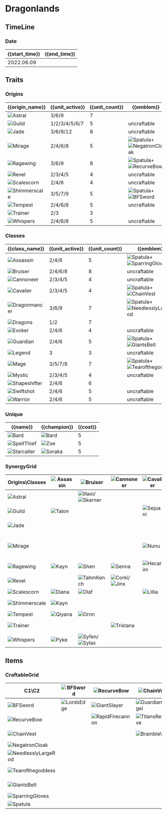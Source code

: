# Dragonlands

## TimeLine
### Date
| {{start_time}} | {{end_time}} |
| -              | -            |
| 2022.06.09     |              |

## Traits
### Origins
| {{origin_name}}                                            | {{unit_active}} | {{unit_count}} | {{emblem}}                                                                                              | {{desc}} |
| -                                                          | -               | -              | -                                                                                                       | -        |
| ![Astral](../tfttraits/icon/set7/Astral.svg)               | 3/6/9           | 7              |                                                                                                         |          |
| ![Guild](../tfttraits/icon/set7/GuildEmblem.png)           | 1/2/3/4/5/6/7   | 5              | uncraftable                                                                                             |          |
| ![Jade](../tfttraits/icon/set7/JadeEmblem.png)             | 3/6/9/12        | 8              | uncraftable                                                                                             |          |
| ![Mirage](../tfttraits/icon/set7/Mirage.svg)               | 2/4/6/8         | 5              | ![Spatula](../tftitems/icon/set7/Spatula.png)+![NegatronCloak](../tftitems/icon/set7/NegatronCloak.png) |          |
| ![Ragewing](../tfttraits/icon/set7/Ragewing.svg)           | 3/6/9           | 8              | ![Spatula](../tftitems/icon/set7/Spatula.png)+![RecurveBow](../tftitems/icon/set7/RecurveBow.png)       |          |
| ![Revel](../tfttraits/icon/set7/RevelEmblem.png)           | 2/3/4/5         | 4              | uncraftable                                                                                             |          |
| ![Scalescorn](../tfttraits/icon/set7/ScalescornEmblem.png) | 2/4/6           | 4              | uncraftable                                                                                             |          |
| ![Shimmerscale](../tfttraits/icon/set7/Shimmerscale.svg)   | 3/5/7/9         | 5              | ![Spatula](../tftitems/icon/set7/Spatula.png)+![BFSword](../tftitems/icon/set7/BFSword.png)             |          |
| ![Tempest](../tfttraits/icon/set7/TempestEmblem.png)       | 2/4/6/8         | 5              | uncraftable                                                                                             |          |
| ![Trainer](../tfttraits/icon/set7/Trainer.svg)             | 2/3             | 3              |                                                                                                         |          |
| ![Whispers](../tfttraits/icon/set7/WhispersEmblem.png)     | 2/4/6/8         | 5              | uncraftable                                                                                             |          |

### Classes
| {{class_name}}                                           | {{unit_active}} | {{unit_count}} | {{emblem}}                                                                                                        | {{desc}} |
| -                                                        | -               | -              | -                                                                                                                 | -        |
| ![Assassin](../tfttraits/icon/set7/Assassin.svg)         | 2/4/6           | 5              | ![Spatula](../tftitems/icon/set7/Spatula.png)+![SparringGloves](../tftitems/icon/set7/SparringGloves.png)         |          |
| ![Bruiser](../tfttraits/icon/set7/BruiserEmblem.png)     | 2/4/6/8         | 8              | uncraftable                                                                                                       |          |
| ![Cannoneer](../tfttraits/icon/set7/CannoneerEmblem.png) | 2/3/4/5         | 4              | uncraftable                                                                                                       |          |
| ![Cavalier](../tfttraits/icon/set7/Cavalier.svg)         | 2/3/4/5         | 4              | ![Spatula](../tftitems/icon/set7/Spatula.png)+![ChainVest](../tftitems/icon/set7/ChainVest.png)                   |          |
| ![Dragonmancer](../tfttraits/icon/set7/Dragonmancer.svg) | 3/6/9           | 7              | ![Spatula](../tftitems/icon/set7/Spatula.png)+![NeedlesslyLargeRod](../tftitems/icon/set7/NeedlesslyLargeRod.png) |          |
| ![Dragons](../tfttraits/icon/set7/Dragons.svg)           | 1/2             | 7              |                                                                                                                   |          |
| ![Evoker](../tfttraits/icon/set7/EvokerEmblem.png)       | 2/4/6           | 4              | uncraftable                                                                                                       |          |
| ![Guardian](../tfttraits/icon/set7/Guardian.svg)         | 2/4/6           | 5              | ![Spatula](../tftitems/icon/set7/Spatula.png)+![GiantsBelt](../tftitems/icon/set7/GiantsBelt.png)                 |          |
| ![Legend](../tfttraits/icon/set7/LegendEmblem.png)       | 3               | 3              | uncraftable                                                                                                       |          |
| ![Mage](../tfttraits/icon/set7/Mage.svg)                 | 3/5/7/9         | 7              | ![Spatula](../tftitems/icon/set7/Spatula.png)+![Tearofthegoddess](../tftitems/icon/set7/Tearofthegoddess.png)     |          |
| ![Mystic](../tfttraits/icon/set7/MysticEmblem.png)       | 2/3/4/5         | 4              | uncraftable                                                                                                       |          |
| ![Shapeshifter](../tfttraits/icon/set7/Shapeshifter.svg) | 2/4/6           | 6              |                                                                                                                   |          |
| ![Swiftshot](../tfttraits/icon/set7/SwiftshotEmblem.png) | 2/4/6           | 5              | uncraftable                                                                                                       |          |
| ![Warrior](../tfttraits/icon/set7/WarriorEmblem.png)     | 2/4/6           | 5              | uncraftable                                                                                                       |          |

### Unique
| {{name}}                                             | {{champion}}                                    | {{cost}} |
| -                                                    | -                                               | -        |
| ![Bard](../tfttraits/icon/set7/Bard.svg)             | ![Bard](../tftchampions/icon/set7/Bard.png)     | 5        |
| ![SpellThief](../tfttraits/icon/set7/SpellThief.svg) | ![Zoe](../tftchampions/icon/set7/Zoe.png)       | 5        |
| ![Starcaller](../tfttraits/icon/set7/Starcaller.svg) | ![Soraka](../tftchampions/icon/set7/Soraka.png) | 5        |

### SynergyGrid
| Origins\Classes                                            | ![Assassin](../tfttraits/icon/set7/Assassin.svg) | ![Bruiser](../tfttraits/icon/set7/BruiserEmblem.png)                                              | ![Cannoneer](../tfttraits/icon/set7/CannoneerEmblem.png)                                  | ![Cavalier](../tfttraits/icon/set7/Cavalier.svg)  | ![Dragonmancer](../tfttraits/icon/set7/Dragonmancer.svg)                                  | ![Dragons](../tfttraits/icon/set7/Dragons.svg)            | ![Evoker](../tfttraits/icon/set7/EvokerEmblem.png)        | ![Guardian](../tfttraits/icon/set7/Guardian.svg) | ![Legend](../tfttraits/icon/set7/LegendEmblem.png)  | ![Mage](../tfttraits/icon/set7/Mage.svg)                                                        | ![Mystic](../tfttraits/icon/set7/MysticEmblem.png) | ![Shapeshifter](../tfttraits/icon/set7/Shapeshifter.svg)                                        | ![Swiftshot](../tfttraits/icon/set7/SwiftshotEmblem.png) | ![Warrior](../tfttraits/icon/set7/WarriorEmblem.png)                                      |
| -                                                          | -                                                | -                                                                                                 | -                                                                                         | -                                                 | -                                                                                         | -                                                         | -                                                         | -                                                | -                                                   | -                                                                                               | -                                                  | -                                                                                               | -                                                        | -                                                                                         |
| ![Astral](../tfttraits/icon/set7/Astral.svg)               |                                                  | ![Illaoi](../tftchampions/icon/set7/Illaoi.png)/![Skarner](../tftchampions/icon/set7/Skarner.png) |                                                                                           |                                                   |                                                                                           | ![AurelionSol](../tftchampions/icon/set7/AurelionSol.png) | ![AurelionSol](../tftchampions/icon/set7/AurelionSol.png) |                                                  |                                                     | ![Nami](../tftchampions/icon/set7/Nami.png)/![Vladimir](../tftchampions/icon/set7/Vladimir.png) | ![Nami](../tftchampions/icon/set7/Nami.png)        | ![Nidalee](../tftchampions/icon/set7/Nidalee.png)                                               | ![Varus](../tftchampions/icon/set7/Varus.png)            |                                                                                           |
| ![Guild](../tfttraits/icon/set7/GuildEmblem.png)           | ![Talon](../tftchampions/icon/set7/Talon.png)    |                                                                                                   |                                                                                           | ![Sejuani](../tftchampions/icon/set7/Sejuani.png) |                                                                                           |                                                           |                                                           |                                                  |                                                     | ![Ryze](../tftchampions/icon/set7/Ryze.png)                                                     | ![Bard](../tftchampions/icon/set7/Bard.png)        |                                                                                                 | ![Twitch](../tftchampions/icon/set7/Twitch.png)          |                                                                                           |
| ![Jade](../tfttraits/icon/set7/JadeEmblem.png)             |                                                  |                                                                                                   |                                                                                           |                                                   | ![Ashe](../tftchampions/icon/set7/Ashe.png)/![Karma](../tftchampions/icon/set7/Karma.png) | ![ShiOhYu](../tftchampions/icon/set7/ShiOhYu.png)         | ![Anivia](../tftchampions/icon/set7/Anivia.png)           | ![Taric](../tftchampions/icon/set7/Taric.png)    | ![Anivia](../tftchampions/icon/set7/Anivia.png)     |                                                                                                 | ![ShiOhYu](../tftchampions/icon/set7/ShiOhYu.png)  | ![Gnar](../tftchampions/icon/set7/Gnar.png)/![Neeko](../tftchampions/icon/set7/Neeko.png)       | ![Ashe](../tftchampions/icon/set7/Ashe.png)              |                                                                                           |
| ![Mirage](../tfttraits/icon/set7/Mirage.svg)               |                                                  |                                                                                                   |                                                                                           | ![Nunu](../tftchampions/icon/set7/Nunu.png)       | ![Yasuo](../tftchampions/icon/set7/Yasuo.png)                                             | ![Daeja](../tftchampions/icon/set7/Daeja.png)             |                                                           | ![Leona](../tftchampions/icon/set7/Leona.png)    |                                                     |                                                                                                 |                                                    |                                                                                                 |                                                          | ![Yasuo](../tftchampions/icon/set7/Yasuo.png)/![Yone](../tftchampions/icon/set7/Yone.png) |
| ![Ragewing](../tfttraits/icon/set7/Ragewing.svg)           | ![Kayn](../tftchampions/icon/set7/Kayn.png)      | ![Shen](../tftchampions/icon/set7/Shen.png)                                                       | ![Senna](../tftchampions/icon/set7/Senna.png)                                             | ![Hecarim](../tftchampions/icon/set7/Hecarim.png) | ![Sett](../tftchampions/icon/set7/Sett.png)/![Swain](../tftchampions/icon/set7/Swain.png) | ![Shyvana](../tftchampions/icon/set7/Shyvana.png)         |                                                           |                                                  |                                                     |                                                                                                 |                                                    | ![Shyvana](../tftchampions/icon/set7/Shyvana.png)/![Swain](../tftchampions/icon/set7/Swain.png) | ![Xayah](../tftchampions/icon/set7/Xayah.png)            | ![Shen](../tftchampions/icon/set7/Shen.png)                                               |
| ![Revel](../tfttraits/icon/set7/RevelEmblem.png)           |                                                  | ![TahmKench](../tftchampions/icon/set7/TahmKench.png)                                             | ![Corki](../tftchampions/icon/set7/Corki.png)/![Jinx](../tftchampions/icon/set7/Jinx.png) |                                                   |                                                                                           |                                                           | ![Sona](../tftchampions/icon/set7/Sona.png)               |                                                  |                                                     |                                                                                                 |                                                    |                                                                                                 |                                                          |                                                                                           |
| ![Scalescorn](../tfttraits/icon/set7/ScalescornEmblem.png) | ![Diana](../tftchampions/icon/set7/Diana.png)    | ![Olaf](../tftchampions/icon/set7/Olaf.png)                                                       |                                                                                           | ![Lillia](../tftchampions/icon/set7/Lillia.png)   |                                                                                           |                                                           |                                                           | ![Braum](../tftchampions/icon/set7/Braum.png)    |                                                     | ![Lillia](../tftchampions/icon/set7/Lillia.png)                                                 |                                                    |                                                                                                 |                                                          | ![Olaf](../tftchampions/icon/set7/Olaf.png)                                               |
| ![Shimmerscale](../tfttraits/icon/set7/Shimmerscale.svg)   | ![Kayn](../tftchampions/icon/set7/Kayn.png)      |                                                                                                   |                                                                                           |                                                   | ![Volibear](../tftchampions/icon/set7/Volibear.png)                                       | ![Idas](../tftchampions/icon/set7/Idas.png)               |                                                           | ![Idas](../tftchampions/icon/set7/Idas.png)      | ![Volibear](../tftchampions/icon/set7/Volibear.png) | ![Zoe](../tftchampions/icon/set7/Zoe.png)                                                       |                                                    |                                                                                                 |                                                          | ![Aatrox](../tftchampions/icon/set7/Aatrox.png)                                           |
| ![Tempest](../tfttraits/icon/set7/TempestEmblem.png)       | ![Qiyana](../tftchampions/icon/set7/Qiyana.png)  | ![Ornn](../tftchampions/icon/set7/Ornn.png)                                                       |                                                                                           |                                                   | ![LeeSin](../tftchampions/icon/set7/LeeSin.png)                                           | ![AoShin](../tftchampions/icon/set7/AoShin.png)           |                                                           |                                                  | ![Ornn](../tftchampions/icon/set7/Ornn.png)         |                                                                                                 |                                                    |                                                                                                 | ![Ezreal](../tftchampions/icon/set7/Ezreal.png)          |                                                                                           |
| ![Trainer](../tfttraits/icon/set7/Trainer.svg)             |                                                  |                                                                                                   | ![Tristana](../tftchampions/icon/set7/Tristana.png)                                       |                                                   |                                                                                           |                                                           | ![Lulu](../tftchampions/icon/set7/Lulu.png)               |                                                  |                                                     | ![Heimerdinger](../tftchampions/icon/set7/Heimerdinger.png)                                     | ![Lulu](../tftchampions/icon/set7/Lulu.png)        |                                                                                                 |                                                          |                                                                                           |
| ![Whispers](../tfttraits/icon/set7/WhispersEmblem.png)     | ![Pyke](../tftchampions/icon/set7/Pyke.png)      | ![Syfen](../tftchampions/icon/set7/Syfen.png)/![Sylas](../tftchampions/icon/set7/Sylas.png)       |                                                                                           |                                                   |                                                                                           | ![Syfen](../tftchampions/icon/set7/Syfen.png)             |                                                           | ![Thresh](../tftchampions/icon/set7/Thresh.png)  |                                                     | ![Sylas](../tftchampions/icon/set7/Sylas.png)                                                   |                                                    | ![Elise](../tftchampions/icon/set7/Elise.png)                                                   |                                                          |                                                                                           |

## Items
### CraftableGrid
| C1\C2                                                               | ![BFSword](../tftitems/icon/set7/BFSword.png)     | ![RecurveBow](../tftitems/icon/set7/RecurveBow.png)           | ![ChainVest](../tftitems/icon/set7/ChainVest.png)         | ![NegatronCloak](../tftitems/icon/set7/NegatronCloak.png)       | ![NeedlesslyLargeRod](../tftitems/icon/set7/NeedlesslyLargeRod.png)       | ![Tearofthegoddess](../tftitems/icon/set7/Tearofthegoddess.png) | ![GiantsBelt](../tftitems/icon/set7/GiantsBelt.png)         | ![SparringGloves](../tftitems/icon/set7/SparringGloves.png) | ![Spatula](../tftitems/icon/set7/Spatula.png)                       |
| -                                                                   | -                                                 | -                                                             | -                                                         | -                                                               | -                                                                         | -                                                               | -                                                           | -                                                           | -                                                                   |
| ![BFSword](../tftitems/icon/set7/BFSword.png)                       | ![LordsEdge](../tftitems/icon/set7/LordsEdge.png) | ![GiantSlayer](../tftitems/icon/set7/GiantSlayer.png)         | ![GuardianAngel](../tftitems/icon/set7/GuardianAngel.png) | ![Bloodthirster](../tftitems/icon/set7/Bloodthirster.png)       | ![HextechGunblade](../tftitems/icon/set7/HextechGunblade.png)             | ![SpearofShojin](../tftitems/icon/set7/SpearofShojin.png)       | ![ZekesHerald](../tftitems/icon/set7/ZekesHerald.png)       | ![InfinityEdge](../tftitems/icon/set7/InfinityEdge.png)     | ![ShimmerscaleEmblem](../tftitems/icon/set7/ShimmerscaleEmblem.png) |
| ![RecurveBow](../tftitems/icon/set7/RecurveBow.png)                 |                                                   | ![RapidFirecannon](../tftitems/icon/set7/RapidFirecannon.png) | ![TitansResolve](../tftitems/icon/set7/TitansResolve.png) | ![RunaansHurricane](../tftitems/icon/set7/RunaansHurricane.png) | ![GuinsoosRageblade](../tftitems/icon/set7/GuinsoosRageblade.png)         | ![StatikkShiv](../tftitems/icon/set7/StatikkShiv.png)           | ![ZzRotPortal](../tftitems/icon/set7/ZzRotPortal.jpg)       | ![LastWhisper](../tftitems/icon/set7/LastWhisper.png)       | ![RagewingEmblem](../tftitems/icon/set7/RagewingEmblem.png)         |
| ![ChainVest](../tftitems/icon/set7/ChainVest.png)                   |                                                   |                                                               | ![BrambleVest](../tftitems/icon/set7/BrambleVest.png)     | ![IronWill](../tftitems/icon/set7/IronWill.png)                 | ![LocketoftheIronSolari](../tftitems/icon/set7/LocketoftheIronSolari.png) | ![FrozenHeart](../tftitems/icon/set7/FrozenHeart.png)           | ![SunfireCape](../tftitems/icon/set7/SunfireCape.png)       | ![Shroud](../tftitems/icon/set7/Shroud.png)                 | ![CavalierEmblem](../tftitems/icon/set7/CavalierEmblem.png)         |
| ![NegatronCloak](../tftitems/icon/set7/NegatronCloak.png)           |                                                   |                                                               |                                                           | ![DragonsClaw](../tftitems/icon/set7/DragonsClaw.png)           | ![IonicSpark](../tftitems/icon/set7/IonicSpark.png)                       | ![Chalice](../tftitems/icon/set7/Chalice.png)                   | ![Zephyr](../tftitems/icon/set7/Zephyr.png)                 | ![Quicksilver](../tftitems/icon/set7/Quicksilver.png)       | ![MirageEmblem](../tftitems/icon/set7/MirageEmblem.png)             |
| ![NeedlesslyLargeRod](../tftitems/icon/set7/NeedlesslyLargeRod.png) |                                                   |                                                               |                                                           |                                                                 | ![RabadonsDeathcap](../tftitems/icon/set7/RabadonsDeathcap.png)           | ![LudensEcho](../tftitems/icon/set7/LudensEcho.png)             | ![Morellonomicon](../tftitems/icon/set7/Morellonomicon.png) | ![ArcaneGauntlet](../tftitems/icon/set7/ArcaneGauntlet.png) | ![DragonmancerEmblem](../tftitems/icon/set7/DragonmancerEmblem.png) |
| ![Tearofthegoddess](../tftitems/icon/set7/Tearofthegoddess.png)     |                                                   |                                                               |                                                           |                                                                 |                                                                           | ![BlueSentinel](../tftitems/icon/set7/BlueSentinel.png)         | ![Redemption](../tftitems/icon/set7/Redemption.png)         | ![HandofJustice](../tftitems/icon/set7/HandofJustice.png)   | ![MageEmblem](../tftitems/icon/set7/MageEmblem.png)                 |
| ![GiantsBelt](../tftitems/icon/set7/GiantsBelt.png)                 |                                                   |                                                               |                                                           |                                                                 |                                                                           |                                                                 | ![WarmogsArmor](../tftitems/icon/set7/WarmogsArmor.png)     | ![Backhand](../tftitems/icon/set7/Backhand.png)             | ![GuardianEmblem](../tftitems/icon/set7/GuardianEmblem.png)         |
| ![SparringGloves](../tftitems/icon/set7/SparringGloves.png)         |                                                   |                                                               |                                                           |                                                                 |                                                                           |                                                                 |                                                             | ![ThiefsGloves](../tftitems/icon/set7/ThiefsGloves.png)     | ![YoumuusGhostblade](../tftitems/icon/set7/YoumuusGhostblade.png)   |
| ![Spatula](../tftitems/icon/set7/Spatula.png)                       |                                                   |                                                               |                                                           |                                                                 |                                                                           |                                                                 |                                                             |                                                             | ![ForceofNature](../tftitems/icon/set7/ForceofNature.png)           |